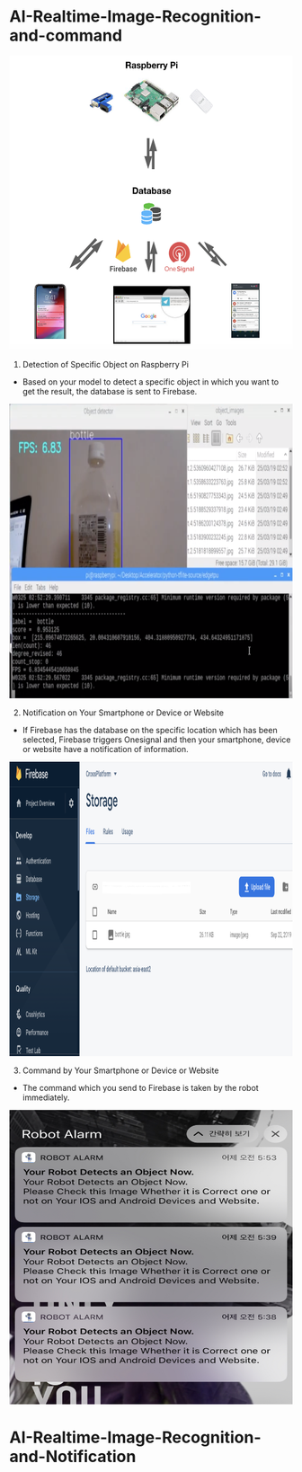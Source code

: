# AI-Realtime-Image-Recognition-and-command


<img src="./git/0.png" width="524" height="524">

1. Detection of Specific Object on Raspberry Pi
- Based on your model to detect a specific object in which you want to get the result, the database is sent to Firebase.

<img src="./git/1.png" width="524" height="524">

2. Notification on Your Smartphone or Device or Website
- If Firebase has the database on the specific location which has been selected, Firebase triggers Onesignal and then your smartphone, device or website have a notification of information.

<img src="./git/2.png" width="524" height="524">

3. Command by Your Smartphone or Device or Website
- The command which you send to Firebase is taken by the robot immediately.

<img src="./git/3.png" width="524" height="524">

# AI-Realtime-Image-Recognition-and-Notification
